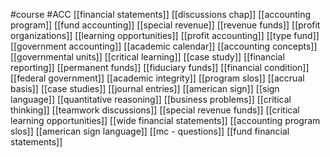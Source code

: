 #course
#ACC
[[financial statements]]
[[discussions chap]]
[[accounting program]]
[[fund accounting]]
[[special revenue]]
[[revenue funds]]
[[profit organizations]]
[[learning opportunities]]
[[profit accounting]]
[[type fund]]
[[government accounting]]
[[academic calendar]]
[[accounting concepts]]
[[governmental units]]
[[critical learning]]
[[case study]]
[[financial reporting]]
[[permanent funds]]
[[fiduciary funds]]
[[financial condition]]
[[federal government]]
[[academic integrity]]
[[program slos]]
[[accrual basis]]
[[case studies]]
[[journal entries]]
[[american sign]]
[[sign language]]
[[quantitative reasoning]]
[[business problems]]
[[critical thinking]]
[[teamwork discussions]]
[[special revenue funds]]
[[critical learning opportunities]]
[[wide financial statements]]
[[accounting program slos]]
[[american sign language]]
[[mc - questions]]
[[fund financial statements]]
